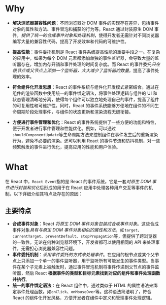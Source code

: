 # Why

- **解决浏览器兼容性问题**：不同浏览器对 DOM 事件的实现存在差异，包括事件对象的属性和方法、事件冒泡和捕获的行为等。React 通过封装原生 DOM 事件，*提供了统一的合成事件对象和处理机制*，使得开发者无需针对不同浏览器编写大量的兼容性代码，提高了开发效率和代码的可维护性。
    
- **提高性能**：事件委托机制是 React 事件系统提高性能的重要手段之一。在复杂的应用中，如果为每个 DOM 元素都添加单独的事件监听器，会导致大量的监听器存在，增加内存开销和事件处理的时间复杂度。而 React 的事件委托*只在根节点或父节点上添加一个监听器，大大减少了监听器的数量*，提高了事件处理的效率。
    
- **符合组件化开发思想**：React 的事件系统与组件化开发模式紧密结合。通过在组件的渲染函数中使用统一的事件绑定语法，将事件处理逻辑与组件的 UI 和状态管理清晰地分离，使得每个组件可以独立地处理自己的事件，提高了组件的可复用性和可维护性。同时，React 的事件系统能够方便地在组件的不同生命周期阶段处理事件，与组件的状态更新和渲染流程无缝衔接。
    
- **方便进行事件管理和优化**：React 的事件系统提供了一些方便的功能和特性，便于开发者进行事件管理和性能优化。例如，可以通过`shouldComponentUpdate`等生命周期方法来控制组件在事件发生后的重新渲染行为，避免不必要的渲染。还可以利用 React 的事件节流和防抖机制，对一些频繁触发的事件进行优化，提高应用的性能和用户体验。

# What
在 React 中，`React Event`指的是 React 的事件系统，它是一套*对原生 DOM 事件进行封装和优化*后形成的用于在 React 应用中处理各种用户交互等事件的机制。以下详细介绍其特点及存在的原因：

## 主要特点
- **合成事件对象**：React *将原生 DOM 事件对象包装成合成事件对象*。这些合成事件对象*具有与原生 DOM 事件对象相似的属性和方法*，如`target`、`currentTarget`、`preventDefault`、`stopPropagation`等，但提供了跨浏览器的一致性。无论在何种浏览器环境下，开发者都可以使用相同的 API 来处理事件，无需担心浏览器兼容性问题。
- **事件委托机制**：*采用事件委托的方式来处理事件*。在应用的根节点或某个父节点上只添加一个单一的事件监听器，用于监听所有可能发生的事件类型。当事件在某个子元素上被触发时，通过事件冒泡机制将事件传递到父节点的事件监听器，然后 React **根据事件的类型和目标元素找到对应的组件和事件处理函数并执行**。
- **统一的事件绑定语法**：在 React 组件中，通过类似于 HTML 的属性语法来绑定事件处理函数，如`onClick`、`onMouseOver`等。这种语法简洁明了，符合 React 的组件化开发风格，方便开发者在组件中定义和管理事件处理逻辑。


